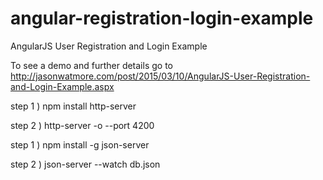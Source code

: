 angular-registration-login-example
==============================

AngularJS User Registration and Login Example

To see a demo and further details go to http://jasonwatmore.com/post/2015/03/10/AngularJS-User-Registration-and-Login-Example.aspx


<!-- how to run angularjs application localhost -->

step 1 ) npm install http-server

 
step 2 ) http-server -o --port 4200



<!-- how to start sjon server -->

step 1 ) npm install -g json-server


step 2 ) json-server --watch db.json